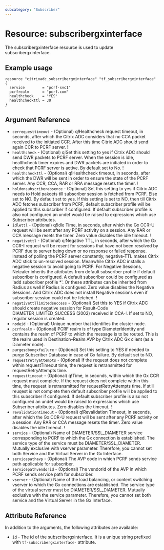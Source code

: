 ```yaml
---
subcategory: "Subscriber"
---
```


# Resource: subscribergxinterface

The subscribergxinterface resource is used to update subscribergxinterface.


## Example usage

```hcl
resource "citrixadc_subscribergxinterface" "tf_subscribergxinterface" {
  service        = "pcrf-svc1"
  pcrfrealm      = "pcrf.com"
  healthcheck    = "YES"
  healthcheckttl = 30
}
```


## Argument Reference

* `cerrequesttimeout` - (Optional) q!Healthcheck request timeout, in seconds, after which the Citrix ADC considers that no CCA packet received to the initiated CCR. After this time Citrix ADC should send again CCR to PCRF server. !
* `healthcheck` - (Optional) q!Set this setting to yes if Citrix ADC should send DWR packets to PCRF server. When the session is idle, healthcheck timer expires and DWR packets are initiated in order to check that PCRF server is active. By default set to No. !
* `healthcheckttl` - (Optional) q!Healthcheck timeout, in seconds, after which the DWR will be sent in order to ensure the state of the PCRF server. Any CCR, CCA, RAR or RRA message resets the timer. !
* `holdonsubscriberabsence` - (Optional) Set this setting to yes if Citrix ADC needs to Hold pakcets till subscriber session is fetched from PCRF. Else set to NO. By default set to yes. If this setting is set to NO, then till Citrix ADC fetches subscriber from PCRF, default subscriber profile will be applied to this subscriber if configured. If default subscriber profile is also not configured an undef would be raised to expressions which use Subscriber attributes.
* `idlettl` - (Optional) q!Idle Time, in seconds, after which the Gx CCR-U request will be sent after any PCRF activity on a session. Any RAR or CCA message resets the timer. Zero value disables the idle timeout. !
* `negativettl` - (Optional) q!Negative TTL, in seconds, after which the Gx CCR-I request will be resent for sessions that have not been resolved by PCRF due to server being down or no response or failed response. Instead of polling the PCRF server constantly, negative-TTL makes Citrix ADC stick to un-resolved session. Meanwhile Citrix ADC installs a negative session to avoid going to PCRF. For Negative Sessions, Netcaler inherits the attributes from default subscriber profile if default subscriber is configured. A default subscriber could be configured as 'add subscriber profile *'. Or these attributes can be inherited from Radius as well if Radius is configued. Zero value disables the Negative Sessions. And Citrix ADC does not install Negative sessions even if subscriber session could not be fetched. !
* `negativettllimitedsuccess` - (Optional) Set this to YES if Citrix ADC should create negative session for Result-Code DIAMETER_LIMITED_SUCCESS (2002) received in CCA-I. If set to NO, regular session is created.
* `nodeid` - (Optional) Unique number that identifies the cluster node.
* `pcrfrealm` - (Optional) PCRF realm is of type DiameterIdentity and contains the realm of PCRF to which the message is to be routed. This is the realm used in Destination-Realm AVP by Citrix ADC Gx client (as a Diameter node).
* `purgesdbongxfailure` - (Optional) Set this setting to YES if needed to purge Subscriber Database in case of Gx failure. By default set to NO.
* `requestretryattempts` - (Optional) If the request does not complete within requestTimeout time, the request is retransmitted for requestRetryAttempts time.
* `requesttimeout` - (Optional) q!Time, in seconds, within which the Gx CCR request must complete. If the request does not complete within this time, the request is retransmitted for requestRetryAttempts time. If still reuqest is not complete then default subscriber profile will be applied to this subscriber if configured. If default subscriber profile is also not configured an undef would be raised to expressions which use Subscriber attributes. Zero disables the timeout. !
* `revalidationtimeout` - (Optional) q!Revalidation Timeout, in seconds, after which the Gx CCR-U request will be sent after any PCRF activity on a session. Any RAR or CCA message resets the timer. Zero value disables the idle timeout. !
* `service` - (Optional) Name of DIAMETER/SSL_DIAMETER service corresponding to PCRF to which the Gx connection is established. The service type of the service must be DIAMETER/SSL_DIAMETER. Mutually exclusive with vserver parameter. Therefore, you cannot set both Service and the Virtual Server in the Gx Interface.
* `servicepathavp` - (Optional) The AVP code in which PCRF sends service path applicable for subscriber.
* `servicepathvendorid` - (Optional) The vendorid of the AVP in which PCRF sends service path for subscriber.
* `vserver` - (Optional) Name of the load balancing, or content switching vserver to which the Gx connections are established. The service type of the virtual server must be DIAMETER/SSL_DIAMETER. Mutually exclusive with the service parameter. Therefore, you cannot set both service and the Virtual Server in the Gx Interface.


## Attribute Reference

In addition to the arguments, the following attributes are available:

* `id` - The id of the subscribergxinterface. It is a unique string prefixed with `tf-subscribergxinterface-` attribute.
